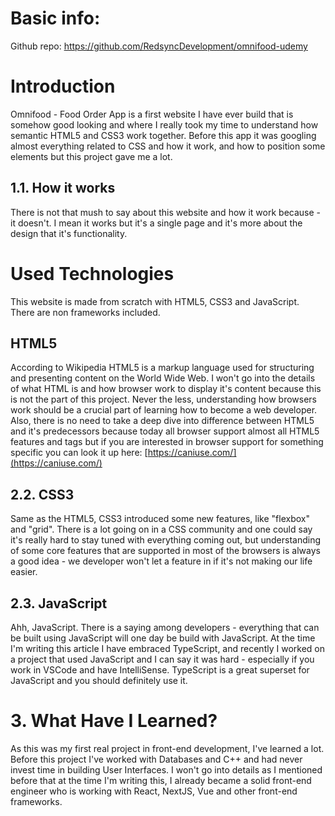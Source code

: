 # Basic info:

Github repo: https://github.com/RedsyncDevelopment/omnifood-udemy

# Introduction

Omnifood - Food Order App is a first website I have ever build that is somehow good looking and where I really took my time to understand how semantic HTML5 and CSS3 work together. Before this app it was googling almost everything related to CSS and how it work, and how to position some elements but this project gave me a lot.

## 1.1. How it works

There is not that mush to say about this website and how it work because - it doesn't. I mean it works but it's a single page and it's more about the design that it's functionality.

# Used Technologies

This website is made from scratch with HTML5, CSS3 and JavaScript. There are non frameworks included.

## HTML5

According to Wikipedia HTML5 is a markup language used for structuring and presenting content on the World Wide Web. I won't go into the details of what HTML is and how browser work to display it's content because this is not the part of this project. Never the less, understanding how browsers work should be a crucial part of learning how to become a web developer.
Also, there is no need to take a deep dive into difference between HTML5 and it's predecessors because today all browser support almost all HTML5 features and tags but if you are interested in browser support for something specific you can look it up here: [https://caniuse.com/](https://caniuse.com/)

## 2.2. CSS3

Same as the HTML5, CSS3 introduced some new features, like "flexbox" and "grid". There is a lot going on in a CSS community and one could say it's really hard to stay tuned with everything coming out, but understanding of some core features that are supported in most of the browsers is always a good idea - we developer won't let a feature in if it's not making our life easier.

## 2.3. JavaScript

Ahh, JavaScript. There is a saying among developers - everything that can be built using JavaScript will one day be build with JavaScript. At the time I'm writing this article I have embraced TypeScript, and recently I worked on a project that used JavaScript and I can say it was hard - especially if you work in VSCode and have IntelliSense. TypeScript is a great superset for JavaScript and you should definitely use it.

# 3. What Have I Learned?

As this was my first real project in front-end development, I've learned a lot. Before this project I've worked with Databases and C++ and had never invest time in building User Interfaces. I won't go into details as I mentioned before that at the time I'm writing this, I already became a solid front-end engineer who is working with React, NextJS, Vue and other front-end frameworks.
